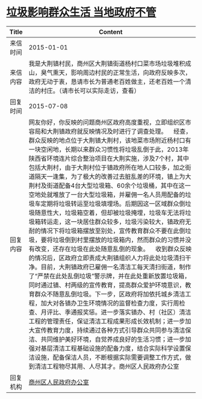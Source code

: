 # <a href="http://www.shangluo.gov.cn/zmhd/ldxxxx.jsp?urltype=leadermail.LeaderMailContentUrl&wbtreeid=1112&leadermailid=2880">垃圾影响群众生活  当地政府不管</a>
|Title|Content|
|:---:|---|
|来信时间|2015-01-01|
|来信内容|我是大荆镇村民，商州区大荆镇街道杨村口菜市场垃圾堆积成山，臭气熏天，影响周边村民的正常生活，向政府反映多次，政府无动于衷，恳请市长为普通老百姓做主，还老百姓一个清洁的村庄。（请市长可以实际走访，查看）|
|回复时间|2015-07-08|
|回复内容|网友你好，你反映的问题商州区政府高度重视，立即组织区市容局和大荆镇政府就反映情况及时进行了调查处理。    经查，群众反映的地点位于大荆镇大荆村，该地菜市场附近杨村口有一块空闲地，长期以来群众习惯性将垃圾乱倒于此，2013年陕西省环境连片综合整治项目在大荆实施，涉及7个村，其中包括大荆村，由于大荆村位于镇政府所在地人口较多，加之街道隔天一逢集，为了极大的改善过去脏乱差的环境，镇上为大荆村及街道配备4台大型垃圾箱、60余个垃圾桶，其中在这一空地处就堆放了一台大型垃圾箱，并雇佣一名人员用配备的垃圾车定期将垃圾转运至垃圾填埋场。后期因这一区域群众倒垃圾随意性大，垃圾箱空着，但却被垃圾掩埋，垃圾车无法将垃圾箱转运走，这一块居住群众较多，垃圾污染较大，镇政府无耐的情况下将垃圾箱摆放至别处，宣传教育群众不要在此倒垃圾，要将垃圾倒到村里摆放的垃圾箱内，然而群众的习惯并没有改变，还存在垃圾在此处随意乱倒的现象。    收到群众反映的情况后，区政府立即责成大荆镇组织人力将此处垃圾清扫干净。目前，大荆镇政府已雇佣一名清洁工每天清扫街道，制作了“严禁在此处乱倒垃圾”警示牌，并在此处重新放置垃圾箱，同时通过镇、村两级的宣传教育，提高群众爱护环境意识，教育群众不随意乱倒垃圾。下一步，区政府将加依托城乡清洁工程，加大对各镇办卫生环境情况的监督检查力度，实行周检查、月评比、季通报奖惩。进一步落实镇办、村（社区）清洁工程的管理责任，保证清洁工程成果形成长效机制；进一步加大宣传教育力度，持续通过各种方式引导群众共同参与清洁保洁、共同维护美好环境，自觉养成良好的生活习惯；进一步加强对基层清洁工程基础设施的配备力度，结合实际科学设置保洁设施，配备保洁人员，不断根据实际需要调整工作方式，做到清洁工程物尽其用、人尽其才。商州区人民政府办公室|
|回复机构|<a href="../../categories/agencies/商州区人民政府办公室.md">商州区人民政府办公室</a>|